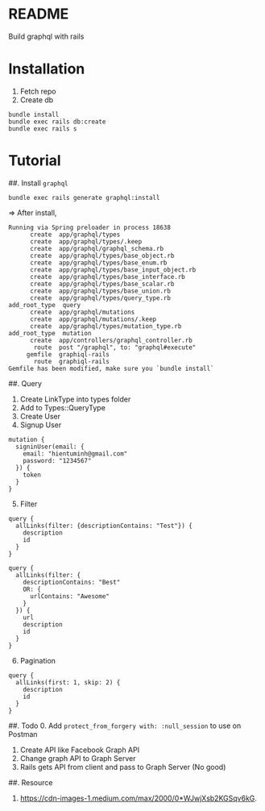 # README
Build graphql with rails

# Installation
1. Fetch repo
2. Create db
```
bundle install
bundle exec rails db:create
bundle exec rails s
```
# Tutorial
##. Install `graphql`
```
bundle exec rails generate graphql:install
```
=> After install,
```
Running via Spring preloader in process 18638
      create  app/graphql/types
      create  app/graphql/types/.keep
      create  app/graphql/graphql_schema.rb
      create  app/graphql/types/base_object.rb
      create  app/graphql/types/base_enum.rb
      create  app/graphql/types/base_input_object.rb
      create  app/graphql/types/base_interface.rb
      create  app/graphql/types/base_scalar.rb
      create  app/graphql/types/base_union.rb
      create  app/graphql/types/query_type.rb
add_root_type  query
      create  app/graphql/mutations
      create  app/graphql/mutations/.keep
      create  app/graphql/types/mutation_type.rb
add_root_type  mutation
      create  app/controllers/graphql_controller.rb
       route  post "/graphql", to: "graphql#execute"
     gemfile  graphiql-rails
       route  graphiql-rails
Gemfile has been modified, make sure you `bundle install`
```
##. Query
1. Create LinkType into types folder
2. Add to Types::QueryType
3. Create User
4. Signup User
```
mutation {
  signinUser(email: {
    email: "hientuminh@gmail.com"
    password: "1234567"
  }) {
    token
  }
}
```
5. Filter
```
query {
  allLinks(filter: {descriptionContains: "Test"}) {
    description
    id
  }
}

query {
  allLinks(filter: {
    descriptionContains: "Best"
    OR: {
      urlContains: "Awesome"
    }
  }) {
    url
    description
    id
  }
}

```
6. Pagination
```
query {
  allLinks(first: 1, skip: 2) {
    description
    id
  }
}
```

##. Todo
0. Add `protect_from_forgery with: :null_session` to use on Postman
1. Create API like Facebook Graph API
2. Change graph API to Graph Server
3. Rails gets API from client and pass to Graph Server (No good)

##. Resource
1. https://cdn-images-1.medium.com/max/2000/0*WJwjXsb2KGSqv6kG.
